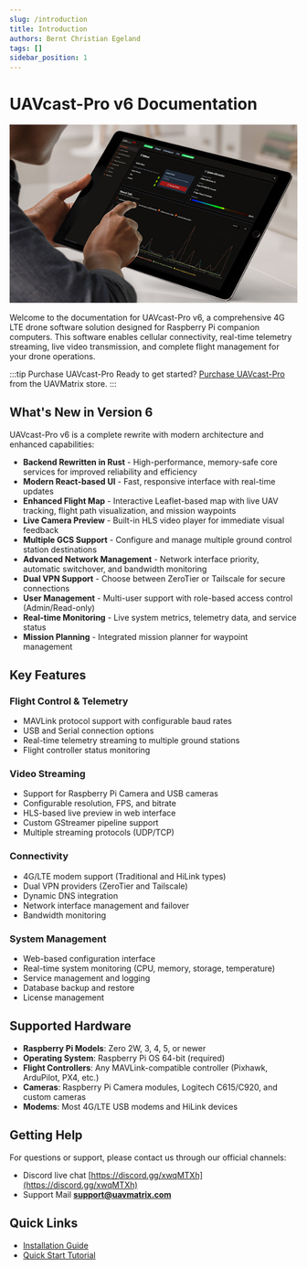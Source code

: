 ```yaml
---
slug: /introduction
title: Introduction
authors: Bernt Christian Egeland
tags: []
sidebar_position: 1
---
```


# UAVcast-Pro v6 Documentation

 ![Alt text](img/ipad_feature_image.jpg)

Welcome to the documentation for UAVcast-Pro v6, a comprehensive 4G LTE drone software solution designed for Raspberry Pi companion computers. This software enables cellular connectivity, real-time telemetry streaming, live video transmission, and complete flight management for your drone operations.

:::tip Purchase UAVcast-Pro
Ready to get started? [Purchase UAVcast-Pro](https://uavmatrix.com/product/uavcast-pro/) from the UAVMatrix store.
:::

## What's New in Version 6

UAVcast-Pro v6 is a complete rewrite with modern architecture and enhanced capabilities:

- **Backend Rewritten in Rust** - High-performance, memory-safe core services for improved reliability and efficiency
- **Modern React-based UI** - Fast, responsive interface with real-time updates
- **Enhanced Flight Map** - Interactive Leaflet-based map with live UAV tracking, flight path visualization, and mission waypoints
- **Live Camera Preview** - Built-in HLS video player for immediate visual feedback
- **Multiple GCS Support** - Configure and manage multiple ground control station destinations
- **Advanced Network Management** - Network interface priority, automatic switchover, and bandwidth monitoring
- **Dual VPN Support** - Choose between ZeroTier or Tailscale for secure connections
- **User Management** - Multi-user support with role-based access control (Admin/Read-only)
- **Real-time Monitoring** - Live system metrics, telemetry data, and service status
- **Mission Planning** - Integrated mission planner for waypoint management

## Key Features

### Flight Control & Telemetry
- MAVLink protocol support with configurable baud rates
- USB and Serial connection options
- Real-time telemetry streaming to multiple ground stations
- Flight controller status monitoring

### Video Streaming
- Support for Raspberry Pi Camera and USB cameras
- Configurable resolution, FPS, and bitrate
- HLS-based live preview in web interface
- Custom GStreamer pipeline support
- Multiple streaming protocols (UDP/TCP)

### Connectivity
- 4G/LTE modem support (Traditional and HiLink types)
- Dual VPN providers (ZeroTier and Tailscale)
- Dynamic DNS integration
- Network interface management and failover
- Bandwidth monitoring

### System Management
- Web-based configuration interface
- Real-time system monitoring (CPU, memory, storage, temperature)
- Service management and logging
- Database backup and restore
- License management

## Supported Hardware

- **Raspberry Pi Models**: Zero 2W, 3, 4, 5, or newer
- **Operating System**: Raspberry Pi OS 64-bit (required)
- **Flight Controllers**: Any MAVLink-compatible controller (Pixhawk, ArduPilot, PX4, etc.)
- **Cameras**: Raspberry Pi Camera modules, Logitech C615/C920, and custom cameras
- **Modems**: Most 4G/LTE USB modems and HiLink devices

## Getting Help

For questions or support, please contact us through our official channels:

- Discord live chat [https://discord.gg/xwqMTXh](https://discord.gg/xwqMTXh)
- Support Mail **support@uavmatrix.com**

## Quick Links

- [Installation Guide](/docs/6.x/installation)
- [Quick Start Tutorial](/docs/6.x/quick-start)

